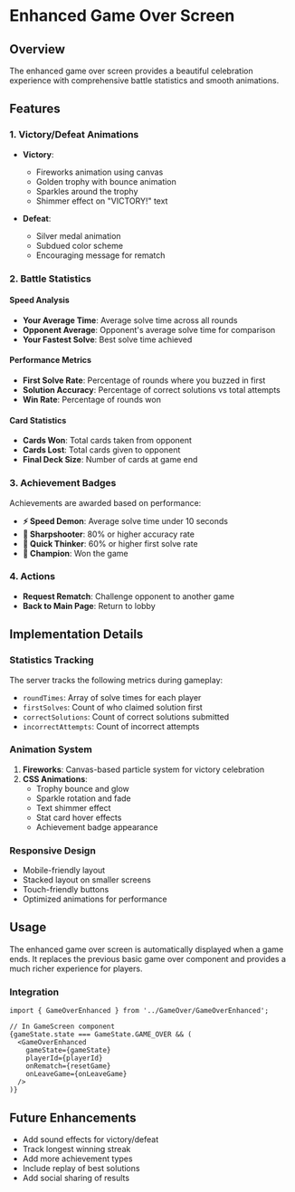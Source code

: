 # Enhanced Game Over Screen

## Overview
The enhanced game over screen provides a beautiful celebration experience with comprehensive battle statistics and smooth animations.

## Features

### 1. Victory/Defeat Animations
- **Victory**: 
  - Fireworks animation using canvas
  - Golden trophy with bounce animation
  - Sparkles around the trophy
  - Shimmer effect on "VICTORY!" text
  
- **Defeat**:
  - Silver medal animation
  - Subdued color scheme
  - Encouraging message for rematch

### 2. Battle Statistics

#### Speed Analysis
- **Your Average Time**: Average solve time across all rounds
- **Opponent Average**: Opponent's average solve time for comparison
- **Your Fastest Solve**: Best solve time achieved

#### Performance Metrics
- **First Solve Rate**: Percentage of rounds where you buzzed in first
- **Solution Accuracy**: Percentage of correct solutions vs total attempts
- **Win Rate**: Percentage of rounds won

#### Card Statistics
- **Cards Won**: Total cards taken from opponent
- **Cards Lost**: Total cards given to opponent
- **Final Deck Size**: Number of cards at game end

### 3. Achievement Badges
Achievements are awarded based on performance:
- **⚡ Speed Demon**: Average solve time under 10 seconds
- **🎯 Sharpshooter**: 80% or higher accuracy rate
- **🚀 Quick Thinker**: 60% or higher first solve rate
- **👑 Champion**: Won the game

### 4. Actions
- **Request Rematch**: Challenge opponent to another game
- **Back to Main Page**: Return to lobby

## Implementation Details

### Statistics Tracking
The server tracks the following metrics during gameplay:
- `roundTimes`: Array of solve times for each player
- `firstSolves`: Count of who claimed solution first
- `correctSolutions`: Count of correct solutions submitted
- `incorrectAttempts`: Count of incorrect attempts

### Animation System
1. **Fireworks**: Canvas-based particle system for victory celebration
2. **CSS Animations**: 
   - Trophy bounce and glow
   - Sparkle rotation and fade
   - Text shimmer effect
   - Stat card hover effects
   - Achievement badge appearance

### Responsive Design
- Mobile-friendly layout
- Stacked layout on smaller screens
- Touch-friendly buttons
- Optimized animations for performance

## Usage
The enhanced game over screen is automatically displayed when a game ends. It replaces the previous basic game over component and provides a much richer experience for players.

### Integration
```tsx
import { GameOverEnhanced } from '../GameOver/GameOverEnhanced';

// In GameScreen component
{gameState.state === GameState.GAME_OVER && (
  <GameOverEnhanced
    gameState={gameState}
    playerId={playerId}
    onRematch={resetGame}
    onLeaveGame={onLeaveGame}
  />
)}
```

## Future Enhancements
- Add sound effects for victory/defeat
- Track longest winning streak
- Add more achievement types
- Include replay of best solutions
- Add social sharing of results
